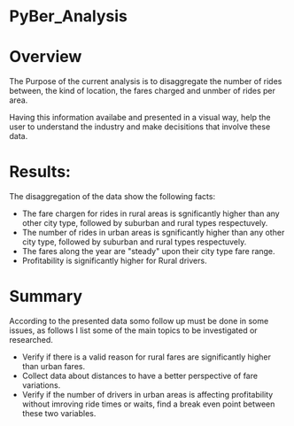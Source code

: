 # PyBer_Analysis

# Overview

The Purpose of the current analysis is to disaggregate the number of rides between, the kind of location, the fares charged and unmber of rides per area.

Having this information availabe and presented in a visual way, help the user to understand the industry and make decisitions that involve these data.

# Results:

The disaggregation of the data show the following facts:
- The fare chargen for rides in rural areas is sgnificantly higher than any other city type, followed by suburban and rural types respectuvely.
- The number of rides in urban areas is sgnificantly higher than any other city type, followed by suburban and rural types respectuvely.
- The fares along the year are "steady" upon their city type fare range. 
- Profitability is significantly higher for Rural drivers.

# Summary

   According to the presented data somo follow up must be done in some issues, as follows I list some of the main topics to be investigated or researched.
   
   - Verify if there is a valid reason for rural fares are significantly higher than urban fares.
   - Collect data about distances to have a better perspective of fare variations.
   - Verify if the number of drivers in urban areas is affecting profitability without imroving ride times or waits, find a break even point between these two variables.